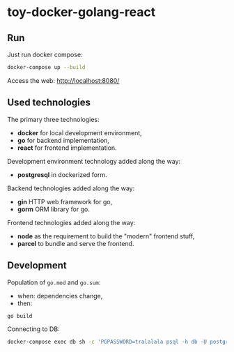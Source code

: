 # toy-docker-golang-react

## Run

Just run docker compose:

```bash
docker-compose up --build
```

Access the web: <http://localhost:8080/>

## Used technologies

The primary three technologies:

  - **docker** for local development environment,
  - **go** for backend implementation,
  - **react** for frontend implementation.

Development environment technology added along the way:

  - **postgresql** in dockerized form.

Backend technologies added along the way:

  - **gin** HTTP web framework for go,
  - **gorm** ORM library for go.

Frontend technologies added along the way:

  - **node** as the requirement to build the "modern" frontend stuff,
  - **parcel** to bundle and serve the frontend.

## Development

Population of `go.mod` and `go.sum`:

  - when: dependencies change,
  - then:

  ```bash
  go build
  ```

Connecting to DB:

```bash
docker-compose exec db sh -c 'PGPASSWORD=tralalala psql -h db -U postgres'
```
